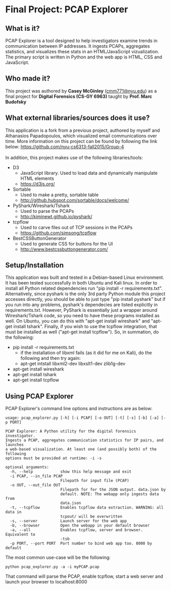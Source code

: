 # Final Project: PCAP Explorer

## What is it?
PCAP Explorer is a tool designed to help investigators examine trends in communication between IP addresses. It ingests PCAPs, aggregates statistics, and visualizes these stats in an HTML/JavaScript vizualization. The primary script is written in Python and the web app is HTML, CSS and JavaScript.

## Who made it?
This project was authored by **Casey McGinley** (cmm771@nyu.edu) as a final project for **Digital Forensics (CS-GY 6963)** taught by **Prof. Marc Budofsky**

## What external libraries/sources does it use?
This application is a fork from a previous project, authored by myself and Athanasios Papadopoulos, which visualized email communications over time. More information on this project can be found by following the link below:
https://github.com/nyu-cs6313-fall2015/Group-4
<br/><br/>
In addition, this project makes use of the following libraries/tools:
- D3
  - JavaScript library. Used to load data and dynamically manipulate HTML elements
  - https://d3js.org/
- Sortable
  - Used to make a pretty, sortable table
  - http://github.hubspot.com/sortable/docs/welcome/ 
- PyShark/Wireshark/Tshark
  - Used to parse the PCAPs
  - http://kiminewt.github.io/pyshark/ 
- tcpflow
  - Used to carve files out of TCP sessions in the PCAPs
  - https://github.com/simsong/tcpflow 
- BestCSSButtonGenerator
  - Used to generate CSS for buttons for the UI
  - http://www.bestcssbuttongenerator.com/ 

## Setup/Installation
This application was built and tested in a Debian-based Linux environment. It has been tested successfully in both Ubuntu and Kali linux. In order to install all Python related dependencies run "pip install -r requirements.txt". Alternatively, since pyshark is the only 3rd party Python module this project accesses directly, you should be able to just type "pip install pyshark" but if you run into any problems, pyshark's dependecies are listed explicitly in requirements.txt. However, PyShark is essentially just a wrapper around Wireshark/Tshark code, so you need to have these programs installed as well. On Ubuntu, you can do this with "apt-get install wireshark" and "apt-get install tshark". Finally, if you wish to use the tcpflow integration, that must be installed as well ("apt-get install tcpflow"). So, in summation, do the following:
- pip install -r requirements.txt
  - if the installation of libxml fails (as it did for me on Kali), do the following and then try again:
  - apt-get intstall libxml2-dev libxslt1-dev zlib1g-dev
- apt-get install wireshark
- apt-get install tshark
- apt-get install tcpflow

## Using PCAP Explorer
PCAP Explorer's command line options and instructions are as below:
```
usage: pcap_explorer.py [-h] [-i PCAP] [-o OUT] [-t] [-s] [-b] [-a] [-p PORT]

PCAP Explorer: A Python utility for the digital forensics investigator.
Ingests a PCAP, aggregates communication statistics for IP pairs, and launches
a web-based visualization. At least one (and possibly both) of the following
options must be provided at runtime: -i -s

optional arguments:
  -h, --help            show this help message and exit
  -i PCAP, --in_file PCAP
                        Filepath for input file (PCAP)
  -o OUT, --out_file OUT
                        Filepath for for the JSON output. data.json by
                        default. NOTE: The webapp only ingests data from
                        data.json
  -t, --tcpflow         Enables tcpflow data extraction. WARNING: all data in
                        tcpout/ will be overwritten
  -s, --server          Launch server for the web app
  -b, --browser         Open the webapp in your default browser
  -a, --all             Enables tcpflow, server and browser. Equivalent to
                        -tsb
  -p PORT, --port PORT  Port number to bind web app too. 8000 by default
```
The most common use-case will be the following:
```
python pcap_explorer.py -a -i myPCAP.pcap
```
That command will parse the PCAP, enable tcpflow, start a web server and launch your browser to localhost:8000
